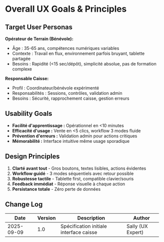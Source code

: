 # Overall UX Goals & Principles

## Target User Personas

**Opérateur de Terrain (Bénévole):**
- Âge : 35-65 ans, compétences numériques variables
- Contexte : Travail en flux, environnement parfois bruyant, tablette partagée
- Besoins : Rapidité (<15 sec/dépôt), simplicité absolue, pas de formation complexe

**Responsable Caisse:**
- Profil : Coordinateur/bénévole expérimenté
- Responsabilités : Sessions, contrôles, validation admin
- Besoins : Sécurité, rapprochement caisse, gestion erreurs

## Usability Goals

- **Facilité d'apprentissage :** Opérationnel en <10 minutes
- **Efficacité d'usage :** Vente en <5 clics, workflow 3 modes fluide
- **Prévention d'erreurs :** Validation admin pour actions critiques
- **Mémorabilité :** Interface intuitive même usage sporadique

## Design Principles

1. **Clarté avant tout** - Gros boutons, textes lisibles, actions évidentes
2. **Workflow guidé** - 3 modes séquentiels avec retour possible
3. **Robustesse tactile** - Tablette first, compatible clavier/souris
4. **Feedback immédiat** - Réponse visuelle à chaque action
5. **Persistance totale** - Zéro perte de données

## Change Log

| Date | Version | Description | Author |
|------|---------|-------------|---------|
| 2025-09-09 | 1.0 | Spécification initiale interface caisse | Sally (UX Expert) |
